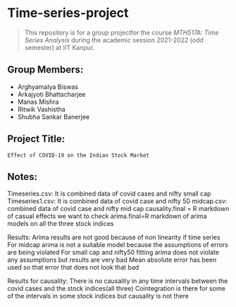 # Time-series-project
> This repository is for a group projectfor the course *MTH517A: Time Series Analysis* during the academic session 2021-2022 (odd semester) at IIT Kanpur.

## Group Members:
  - Arghyamalya Biswas
  - Arkajyoti Bhattacharjee
  - Manas Mishra
  - Ritwik Vashistha
  - Shubha Sankar Banerjee

## Project Title:
`Effect of COVID-19 on the Indian Stock Market`


##  Notes:
Timeseries.csv: It is combined data of covid cases and nifty small cap
Timeseries1.csv: It is combined data of covid case and nifty 50
midcap.csv: combined data of covid case and nifty mid cap
causality.final = R markdown of casual effects we want to check
arima.final=R markdown of arima models on all the three stock indices


Results:
Arima results are not good because of non linearity if time series
For midcap arima is not a suitable model because the assumptions of errors are being violated
For small cap and nifty50 fitting arima does not violate any assumptions but results are very bad
Mean absolute error has been used so that error that does not look that bad


Results for causality:
There is no causality in any time intervals between the covid cases and the stock indices(all three)
Cointegration is there for some of the intervals in some stock indices but causality is not there
